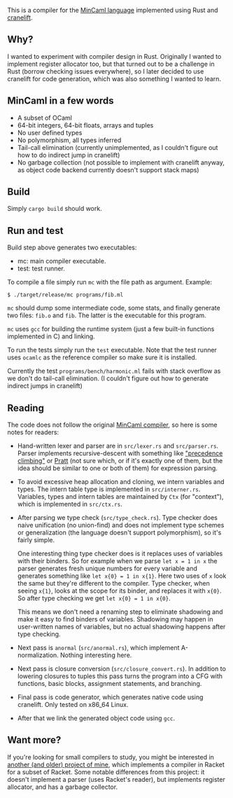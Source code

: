 This is a compiler for the [MinCaml language][1] implemented using Rust and
[cranelift][2].

## Why?

I wanted to experiment with compiler design in Rust. Originally I wanted to
implement register allocator too, but that turned out to be a challenge in Rust
(borrow checking issues everywhere), so I later decided to use cranelift for
code generation, which was also something I wanted to learn.

## MinCaml in a few words

- A subset of OCaml
- 64-bit integers, 64-bit floats, arrays and tuples
- No user defined types
- No polymorphism, all types inferred
- Tail-call elimination (currently unimplemented, as I couldn't figure out how
  to do indirect jump in cranelift)
- No garbage collection (not possible to implement with cranelift anyway, as
  object code backend currently doesn't support stack maps)

## Build

Simply `cargo build` should work.

## Run and test

Build step above generates two executables:

- mc: main compiler executable.
- test: test runner.

To compile a file simply run `mc` with the file path as argument. Example:

```
$ ./target/release/mc programs/fib.ml
```

`mc` should dump some intermediate code, some stats, and finally generate two
files: `fib.o` and `fib`. The latter is the executable for this program.

`mc` uses `gcc` for building the runtime system (just a few built-in functions
implemented in C) and linking.

To run the tests simply run the `test` executable. Note that the test runner
uses `ocamlc` as the reference compiler so make sure it is installed.

Currently the test `programs/bench/harmonic.ml` fails with stack overflow as we
don't do tail-call elimination. (I couldn't figure out how to generate indirect
jumps in cranelift)

## Reading

The code does not follow the original [MinCaml compiler][1], so here is some
notes for readers:

- Hand-written lexer and parser are in `src/lexer.rs` and `src/parser.rs`.
  Parser implements recursive-descent with something like ["precedence
  climbing"][3] or [Pratt][4] (not sure which, or if it's exactly one of them,
  but the idea should be similar to one or both of them) for expression parsing.

- To avoid excessive heap allocation and cloning, we intern variables and
  types. The intern table type is implemented in `src/interner.rs`. Variables,
  types and intern tables are maintained by `Ctx` (for "context"), which is
  implemented in `src/ctx.rs`.

- After parsing we type check (`src/type_check.rs`). Type checker does naive
  unification (no union-find) and does not implement type schemes or
  generalization (the language doesn't support polymorphism), so it's fairly
  simple.

  One interesting thing type checker does is it replaces uses of variables with
  their binders. So for example when we parse `let x = 1 in x` the parser
  generates fresh unique numbers for every variable and generates something like
  `let x{0} = 1 in x{1}`. Here two uses of `x` look the same but they're different
  to the compiler. Type checker, when seeing `x{1}`, looks at the scope for its
  binder, and replaces it with `x{0}`. So after type checking we get `let x{0} =
  1 in x{0}`.

  This means we don't need a renaming step to eliminate shadowing and make it
  easy to find binders of variables. Shadowing may happen in user-written names
  of variables, but no actual shadowing happens after type checking.

- Next pass is `anormal` (`src/anormal.rs`), which implement A-normalization.
  Nothing interesting here.

- Next pass is closure conversion (`src/closure_convert.rs`). In addition to
  lowering closures to tuples this pass turns the program into a CFG with
  functions, basic blocks, assignment statements, and branching.

- Final pass is code generator, which generates native code using cranelift.
  Only tested on x86\_64 Linux.

- After that we link the generated object code using `gcc`.

## Want more?

If you're looking for small compilers to study, you might be interested in
[another (and older) project of mine][5], which implements a compiler in Racket
for a subset of Racket. Some notable differences from this project: it doesn't
implement a parser (uses Racket's reader), but implements register allocator,
and has a garbage collector.

[1]: http://esumii.github.io/min-caml/index-e.html
[2]: https://github.com/bytecodealliance/wasmtime/tree/master/cranelift
[3]: https://osa1.net/posts/2015-01-29-top-down-expr-parsing-easy.html
[4]: https://journal.stuffwithstuff.com/2011/03/19/pratt-parsers-expression-parsing-made-easy/
[5]: https://github.com/osa1/racket.rkt
